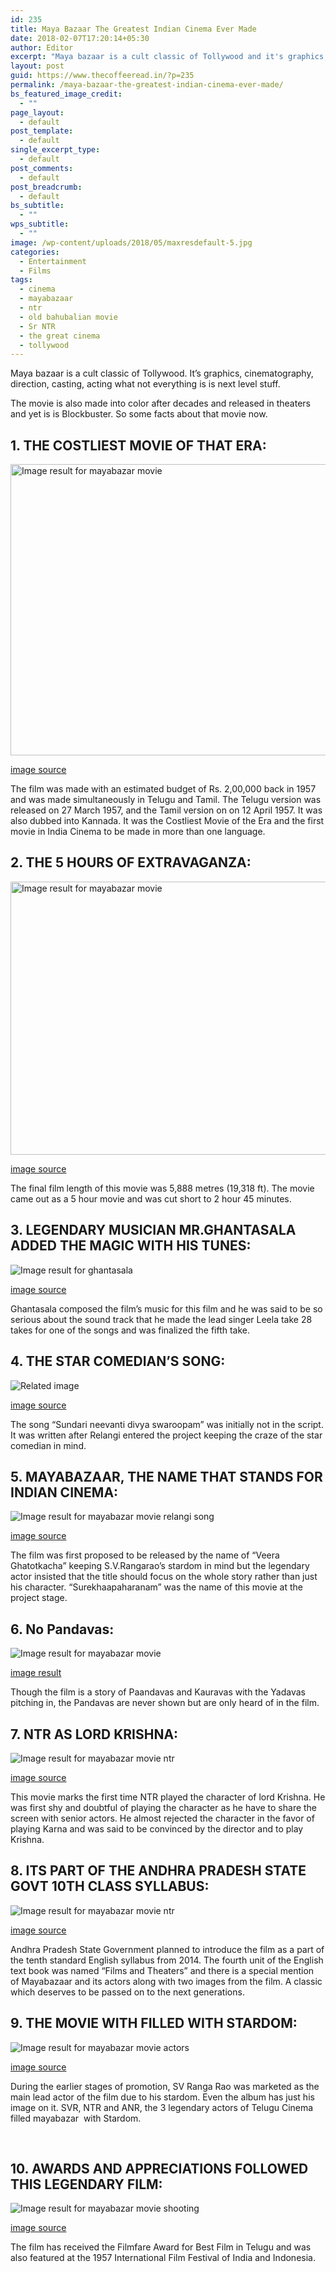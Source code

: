 ```yaml
---
id: 235
title: Maya Bazaar The Greatest Indian Cinema Ever Made
date: 2018-02-07T17:20:14+05:30
author: Editor
excerpt: "Maya bazaar is a cult classic of Tollywood and it's graphics, cinematography, direction, casting, acting what not everything is is next level stuff."
layout: post
guid: https://www.thecoffeeread.in/?p=235
permalink: /maya-bazaar-the-greatest-indian-cinema-ever-made/
bs_featured_image_credit:
  - ""
page_layout:
  - default
post_template:
  - default
single_excerpt_type:
  - default
post_comments:
  - default
post_breadcrumb:
  - default
bs_subtitle:
  - ""
wps_subtitle:
  - ""
image: /wp-content/uploads/2018/05/maxresdefault-5.jpg
categories:
  - Entertainment
  - Films
tags:
  - cinema
  - mayabazaar
  - ntr
  - old bahubalian movie
  - Sr NTR
  - the great cinema
  - tollywood
---
```

Maya bazaar is a cult classic of Tollywood. It&#8217;s graphics, cinematography, direction, casting, acting what not everything is is next level stuff.

The movie is also made into color after decades and released in theaters and yet is is Blockbuster. So some facts about that movie now.

## 1. THE COSTLIEST MOVIE OF THAT ERA:

<img class="" src="https://i.ytimg.com/vi/mICgig_vBZw/maxresdefault.jpg" alt="Image result for mayabazar movie" width="828" height="466" /> 

[image source](https://www.google.co.in/search?biw=1366&bih=588&tbs=isz%3Alt%2Cislt%3Axga&tbm=isch&sa=1&ei=KPXpWuHHLMvdvASY7LSgCA&q=mayabazar+movie&oq=mayabajar+&gs_l=psy-ab.3.0.0i13k1l10.29335.29335.0.31768.1.1.0.0.0.0.228.228.2-1.1.0....0...1c.1.64.psy-ab..0.1.226....0.RNkfn2IBeHg#imgrc=tJxpi7h7puHCjM:)

The film was made with an estimated budget of Rs. 2,00,000 back in 1957 and was made simultaneously in Telugu and Tamil. The Telugu version was released on 27 March 1957, and the Tamil version on on 12 April 1957. It was also dubbed into Kannada. It was the Costliest Movie of the Era and the first movie in India Cinema to be made in more than one language.

## 2. THE 5 HOURS OF EXTRAVAGANZA:

<img class="" src="https://i.ytimg.com/vi/xUPSyXeM16Q/maxresdefault.jpg" alt="Image result for mayabazar movie" width="777" height="437" /> 

[image source](https://www.google.co.in/search?biw=1366&bih=588&tbs=isz%3Alt%2Cislt%3Axga&tbm=isch&sa=1&ei=KPXpWuHHLMvdvASY7LSgCA&q=mayabazar+movie&oq=mayabajar+&gs_l=psy-ab.3.0.0i13k1l10.29335.29335.0.31768.1.1.0.0.0.0.228.228.2-1.1.0....0...1c.1.64.psy-ab..0.1.226....0.RNkfn2IBeHg#imgrc=iK2oCZ8sOfWHfM:)

The final film length of this movie was 5,888 metres (19,318 ft). The movie came out as a 5 hour movie and was cut short to 2 hour 45 minutes.

## 3. LEGENDARY MUSICIAN MR.GHANTASALA ADDED THE MAGIC WITH HIS TUNES:

![Image result for ghantasala](https://i.ytimg.com/vi/sJ4HAw4gFbA/maxresdefault.jpg) 

[image source](https://www.google.co.in/search?biw=1366&bih=588&tbs=isz%3Alt%2Cislt%3Axga&tbm=isch&sa=1&ei=SvXpWo17hde-BIH_jbAJ&q=gantasala&oq=gantasala&gs_l=psy-ab.3...0.0.1.30.0.0.0.0.0.0.0.0..0.0....0...1c..64.psy-ab..0.0.0....0.OLu2EH8sPbM#imgrc=Lt2uqoJSAk0BaM:)

Ghantasala composed the film’s music for this film and he was said to be so serious about the sound track that he made the lead singer Leela take 28 takes for one of the songs and was finalized the fifth take.

## 4. THE STAR COMEDIAN’S SONG:

![Related image](https://i.ytimg.com/vi/hfZSZ72wqFE/maxresdefault.jpg) 

[image source](https://www.google.co.in/search?biw=1366&bih=588&tbs=isz%3Alt%2Cislt%3Axga&tbm=isch&sa=1&ei=QfbpWun9LpfGvwTHvY3ACg&q=mayabazar+movie+relangi+song&oq=mayabazar+movie+relangi+song&gs_l=psy-ab.3...14036.15176.0.15677.5.5.0.0.0.0.186.700.0j4.4.0....0...1c.1.64.psy-ab..1.0.0....0.wZWT38kjzig#imgdii=lDStVZrbMl2Q5M:&imgrc=NsDuK0AP0kRLoM:)

The song “Sundari neevanti divya swaroopam” was initially not in the script. It was written after Relangi entered the project keeping the craze of the star comedian in mind.

## 5. MAYABAZAAR, THE NAME THAT STANDS FOR INDIAN CINEMA:

![Image result for mayabazar movie relangi song](https://i.ytimg.com/vi/0Tgu0_F7L9M/maxresdefault.jpg) 

[image source](https://www.google.co.in/search?biw=1366&bih=588&tbs=isz%3Alt%2Cislt%3Axga&tbm=isch&sa=1&ei=QfbpWun9LpfGvwTHvY3ACg&q=mayabazar+movie+relangi+song&oq=mayabazar+movie+relangi+song&gs_l=psy-ab.3...14036.15176.0.15677.5.5.0.0.0.0.186.700.0j4.4.0....0...1c.1.64.psy-ab..1.0.0....0.wZWT38kjzig#imgrc=vzPuW2JtB041SM:)

The film was first proposed to be released by the name of “Veera Ghatotkacha” keeping S.V.Rangarao’s stardom in mind but the legendary actor insisted that the title should focus on the whole story rather than just his character. “Surekhaapaharanam” was the name of this movie at the project stage.

## 6. No Pandavas:

![Image result for mayabazar movie](https://i.ytimg.com/vi/f_Dbv4guc7c/maxresdefault.jpg) 

[image result](https://www.google.co.in/search?biw=1366&bih=588&tbs=isz%3Alt%2Cislt%3Axga&tbm=isch&sa=1&ei=KPXpWuHHLMvdvASY7LSgCA&q=mayabazar+movie&oq=mayabajar+&gs_l=psy-ab.3.0.0i13k1l10.29335.29335.0.31768.1.1.0.0.0.0.228.228.2-1.1.0....0...1c.1.64.psy-ab..0.1.226....0.RNkfn2IBeHg#imgrc=p1mc6Iaay0x3ZM:)

Though the film is a story of Paandavas and Kauravas with the Yadavas pitching in, the Pandavas are never shown but are only heard of in the film.

## 7. NTR AS LORD KRISHNA:

![Image result for mayabazar movie ntr](https://i.ytimg.com/vi/Na5IgaDjBN8/maxresdefault.jpg) 

[image source](https://www.google.co.in/search?biw=1366&bih=588&tbs=isz%3Alt%2Cislt%3Axga&tbm=isch&sa=1&ei=SvXpWo17hde-BIH_jbAJ&q=mayabazar+movie+ntr&oq=mayabazar+movie+ntr&gs_l=psy-ab.3..0i24k1.85671.87049.0.88402.4.3.0.1.1.0.223.615.0j1j2.3.0....0...1c.1.64.psy-ab..0.4.621...0j0i30k1j0i8i30k1.0.2-2F2Ryisak#imgrc=IKES4osz7CFUUM:)

This movie marks the first time NTR played the character of lord Krishna. He was first shy and doubtful of playing the character as he have to share the screen with senior actors. He almost rejected the character in the favor of playing Karna and was said to be convinced by the director and to play Krishna.

## 8. ITS PART OF THE ANDHRA PRADESH STATE GOVT 10TH CLASS SYLLABUS:

![Image result for mayabazar movie ntr](http://www.idlebrain.com/images4/wp-22mayabazaarc1280.jpg) 

[image source](https://www.google.co.in/search?biw=1366&bih=588&tbs=isz%3Alt%2Cislt%3Axga&tbm=isch&sa=1&ei=SvXpWo17hde-BIH_jbAJ&q=mayabazar+movie+ntr&oq=mayabazar+movie+ntr&gs_l=psy-ab.3..0i24k1.85671.87049.0.88402.4.3.0.1.1.0.223.615.0j1j2.3.0....0...1c.1.64.psy-ab..0.4.621...0j0i30k1j0i8i30k1.0.2-2F2Ryisak#imgrc=xlZ8ldmSNgxUXM:)

Andhra Pradesh State Government planned to introduce the film as a part of the tenth standard English syllabus from 2014. The fourth unit of the English text book was named “Films and Theaters” and there is a special mention of Mayabazaar and its actors along with two images from the film. A classic which deserves to be passed on to the next generations.

## 9. THE MOVIE WITH FILLED WITH STARDOM:

![Image result for mayabazar movie actors](https://i.ytimg.com/vi/-MWfuyjN1_E/maxresdefault.jpg) 

[image source](https://www.google.co.in/search?biw=1366&bih=588&tbs=isz%3Alt%2Cislt%3Axga&tbm=isch&sa=1&ei=effpWojhGMSKvQSeuZLwAw&q=mayabazar+movie+actors&oq=mayabazar+movie+actors&gs_l=psy-ab.3...220827.222924.0.223182.8.8.0.0.0.0.300.1108.0j3j1j1.5.0....0...1c.1.64.psy-ab..3.3.754...0j0i67k1j0i30k1j0i8i30k1j0i24k1.0.vTRJal389OA#imgrc=jStippbg7cGVrM:)

During the earlier stages of promotion, SV Ranga Rao was marketed as the main lead actor of the film due to his stardom. Even the album has just his image on it. SVR, NTR and ANR, the 3 legendary actors of Telugu Cinema filled mayabazar  with Stardom.

&nbsp;

## 10. AWARDS AND APPRECIATIONS FOLLOWED THIS LEGENDARY FILM:

![Image result for mayabazar movie shooting](http://www.telugusquare.com/wp-content/uploads/2017/10/Vivaha-Bhojanambu.jpg) 

[image source](https://www.google.co.in/search?biw=1366&bih=588&tbs=isz%3Alt%2Cislt%3Axga&tbm=isch&sa=1&ei=uPjpWq69L4r4vgTJhJ6QCA&q=mayabazar+movie+shooting&oq=mayabazar+movie+shooting&gs_l=psy-ab.3...11064.15025.0.15299.10.9.1.0.0.0.218.1295.0j4j3.7.0....0...1c.1.64.psy-ab..2.0.0....0.8FiaxEWHBvM#imgrc=iK2oCZ8sOfWHfM:)

The film has received the Filmfare Award for Best Film in Telugu and was also featured at the 1957 International Film Festival of India and Indonesia.

&nbsp;

&nbsp;

&nbsp;